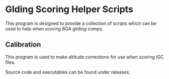# Glding Scoring Helper Scripts
This program is designed to provide a collection of scripts which can be used to help when scoring BGA gliding comps.

## Calibration
This program is used to make altitude corrections for use when scoring IGC files.

Source code and executables can be found under releases.
